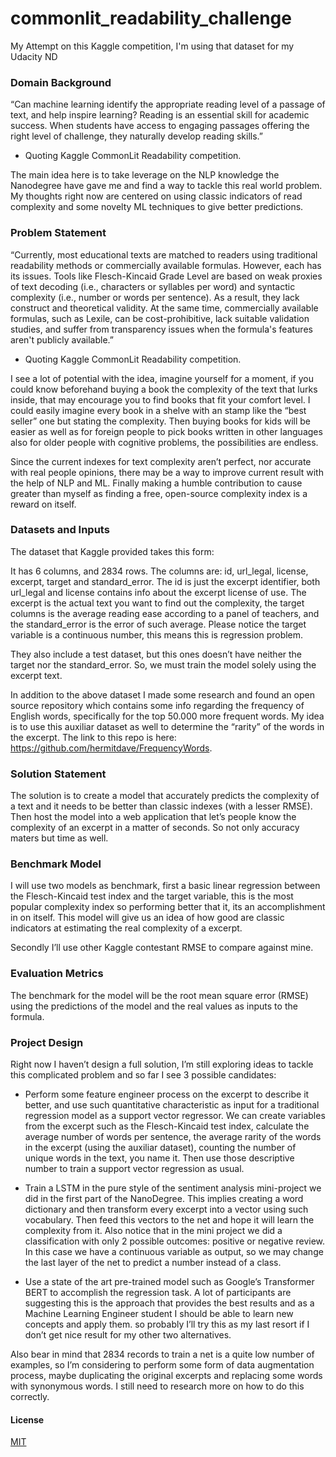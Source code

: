 # commonlit_readability_challenge
My Attempt on this Kaggle competition, I'm using that dataset for my Udacity ND


### Domain Background
“Can machine learning identify the appropriate reading level of a passage of text, and help inspire learning? Reading is an essential skill for academic success. When students have access to engaging passages offering the right level of challenge, they naturally develop reading skills.”
- Quoting Kaggle CommonLit Readability competition.

The main idea here is to take leverage on the NLP knowledge the Nanodegree have gave me and find a way to tackle this real world problem. My thoughts right now are centered on using classic indicators of read complexity and some novelty ML techniques to give better predictions. 


### Problem Statement

“Currently, most educational texts are matched to readers using traditional readability methods or commercially available formulas. However, each has its issues. Tools like Flesch-Kincaid Grade Level are based on weak proxies of text decoding (i.e., characters or syllables per word) and syntactic complexity (i.e., number or words per sentence). As a result, they lack construct and theoretical validity. At the same time, commercially available formulas, such as Lexile, can be cost-prohibitive, lack suitable validation studies, and suffer from transparency issues when the formula's features aren't publicly available.”
- Quoting Kaggle CommonLit Readability competition.

I see a lot of potential with the idea, imagine yourself for a moment, if you could know beforehand buying a book the complexity of the text that lurks inside, that may encourage you to find books that fit your comfort level. I could easily imagine every book in a shelve with an stamp like the “best seller” one but stating the complexity. Then buying books for kids will be easier as well as for foreign people to pick books written in other languages also for older people with cognitive problems, the possibilities are endless.

Since the current indexes for text complexity aren’t perfect, nor accurate with real people opinions, there may be a way to improve current result with the help of NLP and ML. Finally making a humble contribution to cause greater than myself as finding a free, open-source complexity index is a reward on itself.


### Datasets and Inputs

The dataset that Kaggle provided takes this form:

<INSERT IMAGE>

It has 6 columns, and 2834 rows. The columns are: id, url_legal, license, excerpt, target and standard_error. The id is just the excerpt identifier, both url_legal and license contains info about the excerpt license of use. The excerpt is the actual text you want to find out the complexity, the target columns is the average reading ease according to a panel of teachers, and the standard_error is the error of such average. Please notice the target variable is a continuous number, this means this is regression problem.

They also include a test dataset, but this ones doesn’t have neither the target nor the standard_error. So, we must train the model solely using the excerpt text. 

In addition to the above dataset I made some research and found an open source repository which contains some info regarding the frequency of English words, specifically for the top 50.000 more frequent words. My idea is to use this auxiliar dataset as well to determine the “rarity” of the words in the excerpt. The link to this repo is here: https://github.com/hermitdave/FrequencyWords.


### Solution Statement

The solution is to create a model that accurately predicts the complexity of a text and it needs to be better than classic indexes (with a lesser RMSE). Then host the model into a web application that let’s people know the complexity of an excerpt in a matter of seconds. So not only accuracy maters but time as well.


### Benchmark Model

I will use two models as benchmark, first a basic linear regression between the Flesch-Kincaid test index and the target variable, this is the most popular complexity index so performing better that it, its an accomplishment in on itself. This model will give us an idea of how good are classic indicators at estimating the real complexity of a excerpt.

Secondly I’ll use other Kaggle contestant RMSE to compare against mine.


### Evaluation Metrics

The benchmark for the model will be the root mean square error (RMSE) using the predictions of the model and the real values as inputs to the formula.

<INSERT IMAGE>


### Project Design

Right now I haven’t design a full solution, I’m still exploring ideas to tackle this complicated problem and so far I see 3 possible candidates:

* Perform some feature engineer process on the excerpt to describe it better, and use such quantitative characteristic as input for a traditional regression model as a support vector regressor. We can create variables from the excerpt such as the Flesch-Kincaid test index, calculate the average number of words per sentence, the average rarity of the words in the excerpt (using the auxiliar dataset), counting the number of unique words in the text, you name it. Then use those descriptive number to train a support vector regression as usual.

* Train a LSTM in the pure style of the sentiment analysis mini-project we did in the first part of the NanoDegree. This implies creating a word dictionary and then transform every excerpt into a vector using such vocabulary. Then feed this vectors to the net and hope it will learn the complexity from it. Also notice that in the mini project we did a classification with only 2 possible outcomes: positive or negative review. In this case we have a continuous variable as output, so we may change the last layer of the net to predict a number instead of a class.

* Use a state of the art pre-trained model such as Google’s Transformer BERT to accomplish the regression task. A lot of participants are suggesting this is the approach that provides the best results and as a Machine Learning Engineer student I should be able to learn new concepts and apply them. so probably I’ll try this as my last resort if I don’t get nice result for my other two alternatives.

Also bear in mind that 2834 records to train a net is a quite low number of examples, so I’m considering to perform some form of data augmentation process, maybe duplicating the original excerpts and replacing some words with synonymous words. I still need to research more on how to do this correctly.


#### License
[MIT](https://choosealicense.com/licenses/mit/)